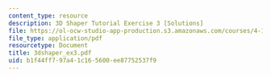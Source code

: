 ```yaml
---
content_type: resource
description: 3D Shaper Tutorial Exercise 3 [Solutions]
file: https://ol-ocw-studio-app-production.s3.amazonaws.com/courses/4-184-architectural-design-workshops-computational-design-for-housing-spring-2002/b1f44ff797a41c165600ee87752537f9_3dshaper_ex3.pdf
file_type: application/pdf
resourcetype: Document
title: 3dshaper_ex3.pdf
uid: b1f44ff7-97a4-1c16-5600-ee87752537f9
---
```

